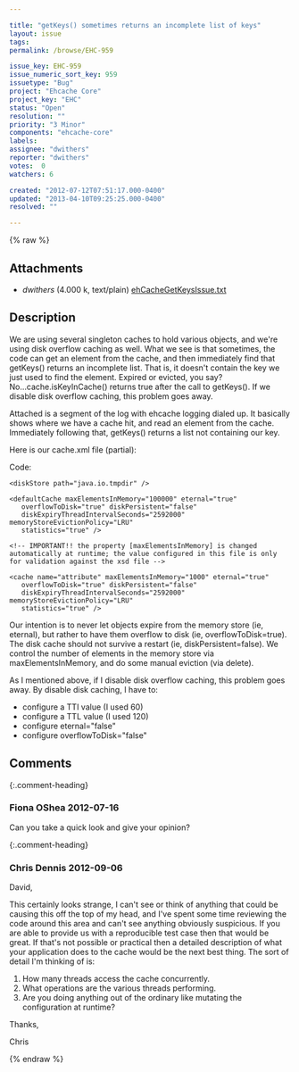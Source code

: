 ```yaml
---

title: "getKeys() sometimes returns an incomplete list of keys"
layout: issue
tags: 
permalink: /browse/EHC-959

issue_key: EHC-959
issue_numeric_sort_key: 959
issuetype: "Bug"
project: "Ehcache Core"
project_key: "EHC"
status: "Open"
resolution: ""
priority: "3 Minor"
components: "ehcache-core"
labels: 
assignee: "dwithers"
reporter: "dwithers"
votes:  0
watchers: 6

created: "2012-07-12T07:51:17.000-0400"
updated: "2013-04-10T09:25:25.000-0400"
resolved: ""

---
```




{% raw %}


## Attachments

* <em>dwithers</em> (4.000 k, text/plain) [ehCacheGetKeysIssue.txt](/attachments/EHC/EHC-959/ehCacheGetKeysIssue.txt)




## Description

<div markdown="1" class="description">

We are using several singleton caches to hold various objects, and we're using disk overflow caching as well. What we see is that sometimes, the code can get an element from the cache, and then immediately find that getKeys() returns an incomplete list.  That is, it doesn't contain the key we just used to find the element. Expired or evicted, you say?  No...cache.isKeyInCache() returns true after the call to getKeys(). If we disable disk overflow caching, this problem goes away.

Attached is a segment of the log with ehcache logging dialed up. It basically shows where we have a cache hit, and read an element from the cache. Immediately following that, getKeys() returns a list not containing our key.

Here is our cache.xml file (partial):

Code:

<ehcache xmlns:xsi="http://www.w3.org/2001/XMLSchema-instance"
    xsi:noNamespaceSchemaLocation="ehcache.xsd" updateCheck="false"
    monitoring="autodetect" dynamicConfig="true">
 
    <diskStore path="java.io.tmpdir" />
 
    <defaultCache maxElementsInMemory="100000" eternal="true"
       overflowToDisk="true" diskPersistent="false"
       diskExpiryThreadIntervalSeconds="2592000" memoryStoreEvictionPolicy="LRU"
       statistics="true" />
 
    <!-- IMPORTANT!! the property [maxElementsInMemory] is changed automatically at runtime; the value configured in this file is only for validation against the xsd file -->
 
    <cache name="attribute" maxElementsInMemory="1000" eternal="true"
       overflowToDisk="true" diskPersistent="false"
       diskExpiryThreadIntervalSeconds="2592000" memoryStoreEvictionPolicy="LRU"
       statistics="true" />

Our intention is to never let objects expire from the memory store (ie, eternal), but rather to have them overflow to disk (ie, overflowToDisk=true). The disk cache should not survive a restart (ie, diskPersistent=false). We control the number of elements in the memory store via maxElementsInMemory, and do some manual eviction (via delete).

As I mentioned above, if I disable disk overflow caching, this problem goes away. By disable disk caching, I have to:
- configure a TTI value (I used 60)
- configure a TTL value (I used 120)
- configure eternal="false"
- configure overflowToDisk="false"



</div>

## Comments


{:.comment-heading}
### **Fiona OShea** <span class="date">2012-07-16</span>

<div markdown="1" class="comment">

Can you take a quick look and give your opinion?

</div>


{:.comment-heading}
### **Chris Dennis** <span class="date">2012-09-06</span>

<div markdown="1" class="comment">

David,

This certainly looks strange, I can't see or think of anything that could be causing this off the top of my head, and I've spent some time reviewing the code around this area and can't see anything obviously suspicious.  If you are able to provide us with a reproducible test case then that would be great.  If that's not possible or practical then a detailed description of what your application does to the cache would be the next best thing.  The sort of detail I'm thinking of is:

1. How many threads access the cache concurrently.
2. What operations are the various threads performing.
3. Are you doing anything out of the ordinary like mutating the configuration at runtime?

Thanks,

Chris

</div>



{% endraw %}
